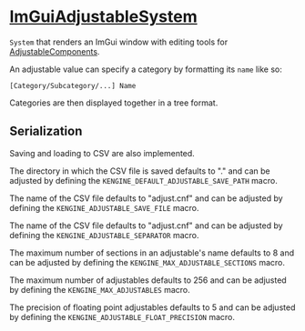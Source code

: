 # [ImGuiAdjustableSystem](ImGuiAdjustableSystem.hpp)

`System` that renders an ImGui window with editing tools for [AdjustableComponents](../components/data/AdjustableComponent.md).

An adjustable value can specify a category by formatting its `name` like so:
```
[Category/Subcategory/...] Name
```
 Categories are then displayed together in a tree format.

## Serialization

Saving and loading to CSV are also implemented.

The directory in which the CSV file is saved defaults to "." and can be adjusted by defining the `KENGINE_DEFAULT_ADJUSTABLE_SAVE_PATH` macro.

The name of the CSV file defaults to "adjust.cnf" and can be adjusted by defining the `KENGINE_ADJUSTABLE_SAVE_FILE` macro.

The name of the CSV file defaults to "adjust.cnf" and can be adjusted by defining the `KENGINE_ADJUSTABLE_SEPARATOR` macro.

The maximum number of sections in an adjustable's name defaults to 8 and can be adjusted by defining the `KENGINE_MAX_ADJUSTABLE_SECTIONS` macro.

The maximum number of adjustables defaults to 256 and can be adjusted by defining the `KENGINE_MAX_ADJUSTABLES` macro.

The precision of floating point adjustables defaults to 5 and can be adjusted by defining the `KENGINE_ADJUSTABLE_FLOAT_PRECISION` macro.
